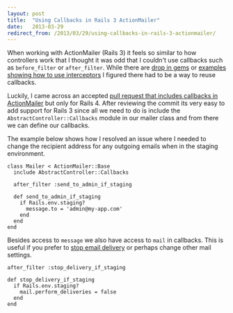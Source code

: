 ```yaml
---
layout: post
title:  "Using Callbacks in Rails 3 ActionMailer"
date:   2013-03-29
redirect_from: /2013/03/29/using-callbacks-in-rails-3-actionmailer/
---
```


When working with ActionMailer (Rails 3) it feels so similar to how controllers work that I thought it was odd that I couldn't use callbacks such as `before_filter` or `after_filter`. While there are [drop in gems](http://robots.thoughtbot.com/post/40822987615/delivering-all-email-from-staging-to-a-group-email) or [examples showing how to use interceptors](http://thepugautomatic.com/2012/08/abort-mail-delivery-with-rails-3-interceptors/) I figured there had to be a way to reuse callbacks.

Luckily, I came across an accepted [pull request that includes callbacks in ActionMailer](https://github.com/rails/rails/pull/5372) but only for Rails 4. After reviewing the commit its very easy to add support for Rails 3 since all we need to do is include the `AbstractController::Callbacks` module in our mailer class and from there we can define our callbacks.

The example below shows how I resolved an issue where I needed to change the recipient address for any outgoing emails when in the staging environment.

    class Mailer < ActionMailer::Base
      include AbstractController::Callbacks
      
      after_filter :send_to_admin_if_staging
      
      def send_to_admin_if_staging
        if Rails.env.staging?
          message.to = 'admin@my-app.com'
        end
      end
    end

Besides access to `message` we also have access to `mail` in callbacks. This is useful if you prefer to [stop email delivery](https://coderwall.com/p/mwrsvw) or perhaps change other mail settings.

    after_filter :stop_delivery_if_staging
    
    def stop_delivery_if_staging
      if Rails.env.staging?
        mail.perform_deliveries = false
      end
    end

